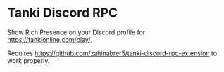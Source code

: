 # Tanki Discord RPC

Show Rich Presence on your Discord profile for https://tankionline.com/play/.

Requires https://github.com/zahinabrer5/tanki-discord-rpc-extension to work properly.
